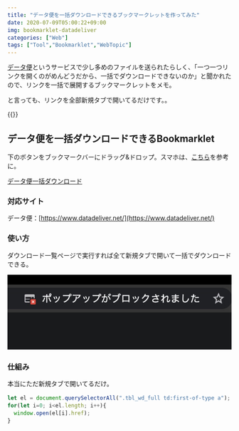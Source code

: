 ```yaml
---
title: "データ便を一括ダウンロードできるブックマークレットを作ってみた"
date: 2020-07-09T05:00:22+09:00
img: bookmarklet-datadeliver
categories: ["Web"]
tags: ["Tool","Bookmarklet","WebTopic"]
---
```


[データ便](https://www.datadeliver.net/)というサービスで少し多めのファイルを送られたらしく、「一つ一つリンクを開くのがめんどうだから、一括でダウンロードできないのか」と聞かれたので、リンクを一括で展開するブックマークレットをメモ。

と言っても、リンクを全部新規タブで開いてるだけです。。

{{<ad>}}

## データ便を一括ダウンロードできるBookmarklet

下のボタンをブックマークバーにドラッグ&ドロップ。スマホは、[こちら](https://wayohoo.com/ios/tips/how-to-install-bookmarklet-in-safari-for-ios.html)を参考に。

<a href="javascript:(function()%7Blet%20el%20%3D%20document.querySelectorAll(%22.tbl_wd_full%20td%3Afirst-of-type%20a%22)%3Bfor(let%20i%3D0%3B%20i%3Cel.length%3B%20i%2B%2B)%7Bwindow.open(el%5Bi%5D.href)%3B%7D%7D)()" class=download>データ便一括ダウンロード</a>

### 対応サイト

データ便：[https://www.datadeliver.net/](https://www.datadeliver.net/)

### 使い方

ダウンロード一覧ページで実行すれば全て新規タブで開いて一括でダウンロードできる。

![ポップアップブロックなどは許可する必要がある](../../../images/bookmarklet-datadeliver-1.jpg)

### 仕組み

本当にただ新規タブで開いてるだけ。

```js
let el = document.querySelectorAll(".tbl_wd_full td:first-of-type a");
for(let i=0; i<el.length; i++){
  window.open(el[i].href);
}
```